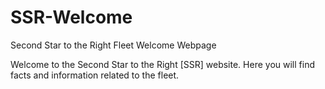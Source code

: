 # SSR-Welcome
Second Star to the Right Fleet Welcome Webpage

Welcome to the Second Star to the Right [SSR] website. Here you will find facts and information related to the fleet.
